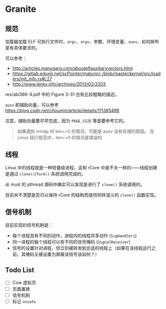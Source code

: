 # Granite

## 规范

加载器加载 ELF 可执行文件时，`argc`、`argv`、参数、环境变量、`auxv`、如何排布是有具体要求的。

可以参考：

- <http://articles.manugarg.com/aboutelfauxiliaryvectors.html>
- <https://gitlab.eduxiji.net/scPointer/maturin/-/blob/master/kernel/src/loaders/init_info.rs#L27>
- <http://www.lenky.info/archives/2013/02/2203>

res/abi386-4.pdf 中的 Figure 3-31 也有比较粗略的描述。

`auxv` 即辅助向量，可以参考 <https://blog.csdn.net/choumin/article/details/111385498>

注意，辅助向量要尽早完成，因为 `PAGE_SIZE` 等是要参考它的。

> 如果遇到 mmap 时 len==0 的情况，可能是 auxv 没有处理的原因。
> 在 Linux 现行规范中，len==0 的情况是错误的

## 线程

Linux 中的线程就是一种轻量级进程，这和 rCore 中是不太一样的——线程创建是通过 `clone()`/`fork()` 系统调用完成的。

从 musl 的 pthread 源码中确实可以发现是进行了 `clone()` 系统调用的。

目前尚不清楚是否可以保持 rCore 的结构而提供同样语义的 `clone()` 函数实现。

## 信号机制

目前实现的信号机制是：

- 每个进程具有不同的动作，进程内的线程共享动作 (`SigHandlers`)
- 同一进程的每个线程可以有不同的信号掩码 (`SignalReceiver`)
- 信号的设置针对进程，但立刻被转发到合适的线程上（如果在该线程运行之前，其掩码又被设置为屏蔽该信号该如何？）

## Todo List

- [ ] Cow 虚拟页
- [ ] 页面置换
- [ ] 信号机制
- [ ] 标记 `unsafe`
